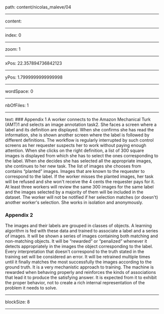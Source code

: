 path: content/nicolas_maleve/04

----

content: 

----

index: 0

----

zoom: 1

----

xPos: 22.357894736842123

----

yPos: 1.7999999999999998

----

wordSpace: 0

----

nbOfFiles: 1

----

text: ### Appendix 1
A worker connects to the Amazon Mechanical Turk (AMT)1 and selects  an image annotation task2.  She faces a screen where a label and its definition are displayed. When she confirms she has read the information, she is shown another screen where the  label is followed by different definitions. The workflow is regularly interrupted by such control screens as her requester suspects her to work without paying enough attention. When she clicks on the right definition, a list of 300 square images is displayed from which she has to select the ones corresponding to the label. When she decides she has selected all the appropriate images, she  continues to her new task. The list of images she chooses from contains “planted” images. Images that are known to the requester to correspond to the label.  If the worker misses the planted images, her task will be refused and she won't receive the 4 cents the requester pays for it. At least three workers will review the same 300 images for the same label and the images selected by a majority of them will be included in the dataset. The worker will not be notified if her selection matches (or doesn't) another worker's selection. She works in isolation and anonymously.

### Appendix 2
The images and their labels are grouped in classes of objects. A learning algorithm is fed with these data and trained to associate a label and a series of images. It will be shown a series of images containing both matching and non-matching objects. It will be “rewarded” or “penalized” whenever it detects appropriately in the images the object corresponding to the label. Every interpretation that doesn't correspond to the truth stated in the training set will be considered an error. It will be retrained multiple times until it finally matches the most successfully the images according to the ground truth. It is a very mechanistic approach to training. The machine is rewarded when behaving properly and reinforces the kinds of associations that lead it to produce the satisfying answer. It is expected from it to exhibit the proper behavior, not to create a rich internal representation of the problem it needs to solve. 

----

blockSize: 8

----

